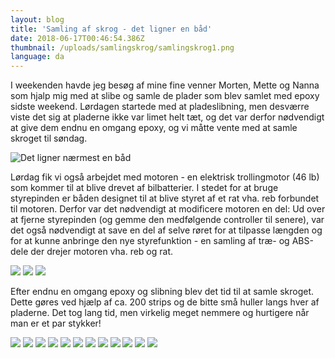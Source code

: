 ```yaml
---
layout: blog
title: 'Samling af skrog - det ligner en båd'
date: 2018-06-17T00:46:54.386Z
thumbnail: /uploads/samlingskrog/samlingskrog1.png
language: da
---
```


I weekenden havde jeg besøg af mine fine venner Morten, Mette og Nanna som hjalp mig med at slibe og samle de plader som blev samlet med epoxy sidste weekend. Lørdagen startede med at pladeslibning, men desværre viste det sig at pladerne ikke var limet helt tæt, og det var derfor nødvendigt at give dem endnu en omgang epoxy, og vi måtte vente med at samle skroget til søndag. 

![Det ligner nærmest en båd](/uploads/samlingskrog/samlingskrog1.png)

Lørdag fik vi også arbejdet med motoren - en elektrisk trollingmotor (46 lb) som kommer til at blive drevet af bilbatterier. I stedet for at bruge styrepinden er båden designet til at blive styret af et rat vha. reb forbundet til motoren. Derfor var det nødvendigt at modificere motoren en del: Ud over at fjerne styrepinden (og gemme den medfølgende controller til senere), var det også nødvendigt at save en del af selve røret for at tilpasse længden og for at kunne anbringe den nye styrefunktion - en samling af træ- og ABS-dele der drejer motoren vha. reb og rat.

<div class="img-grid">
  <img src="/uploads/samlingskrog/samlingskrog2.png" class="img-grid__img">
  <img src="/uploads/samlingskrog/samlingskrog3.png" class="img-grid__img">
  <img src="/uploads/samlingskrog/samlingskrog4.png" class="img-grid__img">
</div>

Efter endnu en omgang epoxy og slibning blev det tid til at samle skroget. Dette gøres ved hjælp af ca. 200 strips og de bitte små huller langs hver af pladerne. Det tog lang tid, men virkelig meget nemmere og hurtigere når man er et par stykker!

<div class="img-grid">
  <img src="/uploads/samlingskrog/samlingskrog6.png" class="img-grid__img">
  <img src="/uploads/samlingskrog/samlingskrog7.png" class="img-grid__img">
  <img src="/uploads/samlingskrog/samlingskrog8.png" class="img-grid__img">
  <img src="/uploads/samlingskrog/samlingskrog9.png" class="img-grid__img">
  <img src="/uploads/samlingskrog/samlingskrog10.png" class="img-grid__img">
  <img src="/uploads/samlingskrog/samlingskrog11.png" class="img-grid__img">
  <img src="/uploads/samlingskrog/samlingskrog12.png" class="img-grid__img">
  <img src="/uploads/samlingskrog/samlingskrog13.png" class="img-grid__img">
  <img src="/uploads/samlingskrog/samlingskrog14.png" class="img-grid__img">
  <img src="/uploads/samlingskrog/samlingskrog15.png" class="img-grid__img">
  <img src="/uploads/samlingskrog/samlingskrog16.png" class="img-grid__img">
  <img src="/uploads/samlingskrog/samlingskrog17.png" class="img-grid__img">
</div>
